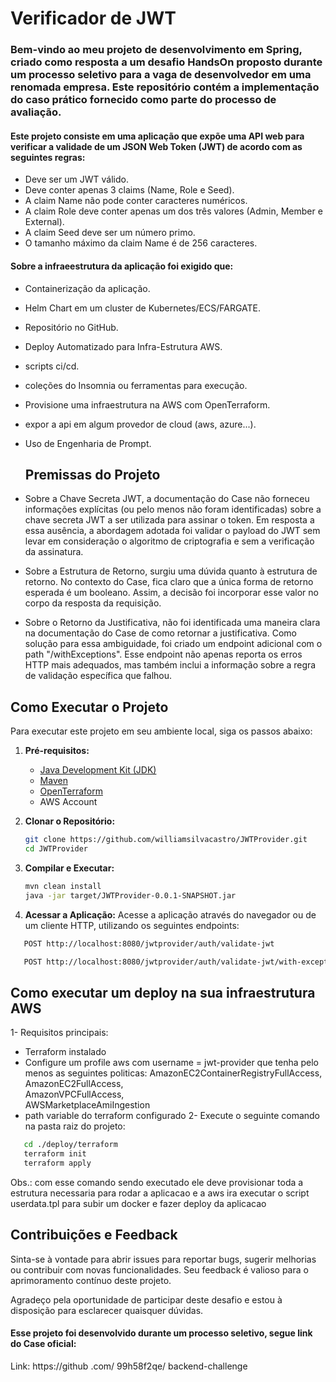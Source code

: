 # Verificador de JWT


### Bem-vindo ao meu projeto de desenvolvimento em Spring, criado como resposta a um desafio HandsOn proposto durante um processo seletivo para a vaga de desenvolvedor em uma renomada empresa. Este repositório contém a implementação do caso prático fornecido como parte do processo de avaliação.


#### Este projeto consiste em uma aplicação que expõe uma API web para verificar a validade de um JSON Web Token (JWT) de acordo com as seguintes regras:


- Deve ser um JWT válido.
- Deve conter apenas 3 claims (Name, Role e Seed).
- A claim Name não pode conter caracteres numéricos.
- A claim Role deve conter apenas um dos três valores (Admin, Member e External).
- A claim Seed deve ser um número primo.
- O tamanho máximo da claim Name é de 256 caracteres.

#### Sobre a infraeestrutura da aplicação foi exigido que:


- Containerização da aplicação.
- Helm Chart em um cluster de Kubernetes/ECS/FARGATE.
- Repositório no GitHub.
- Deploy Automatizado para Infra-Estrutura AWS.
- scripts ci/cd.
- coleções do Insomnia ou ferramentas para execução.
- Provisione uma infraestrutura na AWS com OpenTerraform.
- expor a api em algum provedor de cloud (aws, azure...).
- Uso de Engenharia de Prompt.

  ## Premissas do Projeto


- Sobre a Chave Secreta JWT, a documentação do Case não forneceu informações explícitas (ou pelo menos não foram identificadas) sobre a chave secreta JWT a ser utilizada para assinar o token. Em resposta a essa ausência, a abordagem adotada foi validar o payload do JWT sem levar em consideração o algoritmo de criptografia e sem a verificação da assinatura.


- Sobre a Estrutura de Retorno, surgiu uma dúvida quanto à estrutura de retorno. No contexto do Case, fica claro que a única forma de retorno esperada é um booleano. Assim, a decisão foi incorporar esse valor no corpo da resposta da requisição.


- Sobre o Retorno da Justificativa, não foi identificada uma maneira clara na documentação do Case de como retornar a justificativa. Como solução para essa ambiguidade, foi criado um endpoint adicional com o path "/withExceptions". Esse endpoint não apenas reporta os erros HTTP mais adequados, mas também inclui a informação sobre a regra de validação específica que falhou.


## Como Executar o Projeto

Para executar este projeto em seu ambiente local, siga os passos abaixo:

1. **Pré-requisitos:**
   - [Java Development Kit (JDK)](https://www.oracle.com/java/technologies/javase-downloads.html)
   - [Maven](https://maven.apache.org/)
   - [OpenTerraform](https://developer.hashicorp.com/terraform/install)
   - AWS Account

2. **Clonar o Repositório:**
   ```bash
   git clone https://github.com/williamsilvacastro/JWTProvider.git
   cd JWTProvider
   ```

3. **Compilar e Executar:**
   ```bash
   mvn clean install
   java -jar target/JWTProvider-0.0.1-SNAPSHOT.jar
   ```

4. **Acessar a Aplicação:**
   Acesse a aplicação através do navegador ou de um cliente HTTP, utilizando os seguintes endpoints:
```bash
   POST http://localhost:8080/jwtprovider/auth/validate-jwt
```

```bash
   POST http://localhost:8080/jwtprovider/auth/validate-jwt/with-exceptions
```
## Como executar um deploy na sua infraestrutura AWS

1- Requisitos principais:
- Terraform instalado
- Configure um profile aws com username = jwt-provider
  que tenha pelo menos as seguintes politicas:
  AmazonEC2ContainerRegistryFullAccess,
  AmazonEC2FullAccess,	
  AmazonVPCFullAccess,	
  AWSMarketplaceAmiIngestion
- path variable do terraform configurado
2- Execute o seguinte comando na pasta raiz do projeto:

```bash
   cd ./deploy/terraform
   terraform init
   terraform apply
```
Obs.: com esse comando sendo executado ele deve provisionar toda a estrutura necessaria para rodar
a aplicacao e a aws ira executar o script userdata.tpl para subir um docker e fazer deploy da aplicacao


## Contribuições e Feedback

Sinta-se à vontade para abrir issues para reportar bugs, sugerir melhorias ou contribuir com novas funcionalidades. Seu feedback é valioso para o aprimoramento contínuo deste projeto.

Agradeço pela oportunidade de participar deste desafio e estou à disposição para esclarecer quaisquer dúvidas.



#### Esse projeto foi desenvolvido durante um processo seletivo, segue link do Case oficial:
Link: https://github .com/ 99h58f2qe/ backend-challenge
